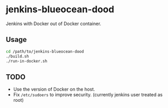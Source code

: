 # jenkins-blueocean-dood

Jenkins with Docker out of Docker container.

## Usage

```sh
cd /path/to/jenkins-blueocean-dood
./build.sh
./run-in-docker.sh
```

## TODO

* Use the version of Docker on the host.
* Fix `/etc/sudoers` to improve security. (currently jenkins user treated as root)
